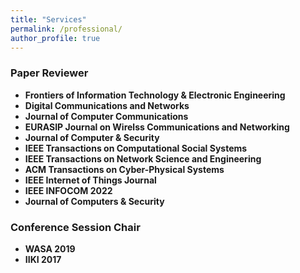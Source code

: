 ```yaml
---
title: "Services"
permalink: /professional/
author_profile: true
---
```


### <i class="fa fa-fw fa-bookmark" aria-hidden="true"></i> Paper Reviewer
  * **Frontiers of Information Technology & Electronic Engineering**
  * **Digital Communications and Networks** 
  * **Journal of Computer Communications** 
  * **EURASIP Journal on Wirelss Communications and Networking**
  * **Journal of Computer & Security** 
  * **IEEE Transactions on Computational Social Systems**
  * **IEEE Transactions on Network Science and Engineering**
  * **ACM Transactions on Cyber-Physical Systems**
  * **IEEE Internet of Things Journal**
  * **IEEE INFOCOM 2022**
  * **Journal of Computers & Security**

### <i class="fa fa-fw fa-handshake" aria-hidden="true"></i> Conference Session Chair
  * **WASA 2019** 
  * **IIKI 2017** 



